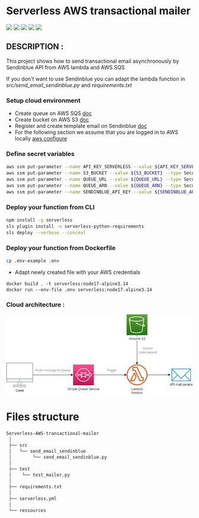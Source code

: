 # Serverless AWS transactional mailer

![](https://img.shields.io/badge/AWS-Serverless-red)
![](https://img.shields.io/badge/AWS-SQS-orange)
![](https://img.shields.io/badge/AWS-lambda-blue)
![](https://img.shields.io/badge/python-3.9-green)
![](https://img.shields.io/badge/node-17-white)

## DESCRIPTION :

This project shows how to send transactional email asynchronously by Sendinblue API from AWS lambda and AWS SQS

If you don't want to use Sendinblue you can adapt the lambda function in *src/send_email_sendinblue.py* and *requirements.txt*

### Setup cloud environment
- Create queue on AWS SQS [doc](https://docs.aws.amazon.com/AWSSimpleQueueService/latest/APIReference/API_CreateQueue.html)
- Create bucket on AWS S3 [doc](https://docs.aws.amazon.com/AmazonS3/latest/userguide/creating-bucket.html)
- Register and create template email on Sendinblue [doc](https://help.sendinblue.com/hc/en-us/articles/360019787120-Cr%C3%A9er-un-template-d-email)
- For the following section we assume that you are logged in to AWS locally [aws configure](https://docs.aws.amazon.com/cli/latest/userguide/cli-chap-configure.html)
  
  
### Define secret variables
```bash
aws ssm put-parameter --name API_KEY_SERVERLESS --value ${API_KEY_SERVERLESS} --type SecureString
aws ssm put-parameter --name S3_BUCKET --value ${S3_BUCKET} --type SecureString
aws ssm put-parameter --name QUEUE_URL --value ${QUEUE_URL} --type SecureString
aws ssm put-parameter --name QUEUE_ARN --value ${QUEUE_ARN} --type SecureString
aws ssm put-parameter --name SENDINBLUE_API_KEY --value ${SENDINBLUE_API_KEY} --type SecureString
```
### Deploy your function from CLI
```bash
npm install -g serverless
sls plugin install -n serverless-python-requirements
sls deploy --verbose --conceal
```

### Deploy your function from Dockerfile
```bash
cp .env-example .env
```
- Adapt newly created file with your AWS credentials
```
docker build . -t serverless:node17-alpine3.14
docker run --env-file .env serverless:node17-alpine3.14
```

### Cloud architecture :

![](ressources/cloud-architecture.png)


# Files structure

```
Serverless-AWS-transactional-mailer
 │
 ├── src
 │   └── send_email_sendinblue
 │        └── send_email_sendinblue.py
 │
 ├── test
 │    └── test_mailer.py
 │
 ├── requirements.txt
 │
 ├── serverless.yml
 |
 └── ressources
```